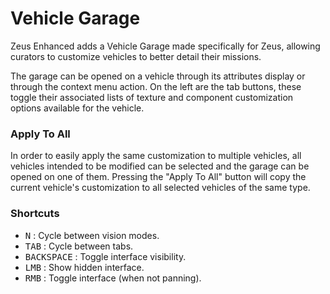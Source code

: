# Vehicle Garage

Zeus Enhanced adds a Vehicle Garage made specifically for Zeus, allowing curators to customize vehicles to better detail their missions.

The garage can be opened on a vehicle through its attributes display or through the context menu action. On the left are the tab buttons, these toggle their associated lists of texture and component customization options available for the vehicle.

### Apply To All

In order to easily apply the same customization to multiple vehicles, all vehicles intended to be modified can be selected and the garage can be opened on one of them. Pressing the "Apply To All" button will copy the current vehicle's customization to all selected vehicles of the same type.

### Shortcuts

- <kbd>N</kbd> : Cycle between vision modes.
- <kbd>TAB</kbd> : Cycle between tabs.
- <kbd>BACKSPACE</kbd> : Toggle interface visibility.
- <kbd>LMB</kbd> : Show hidden interface.
- <kbd>RMB</kbd> : Toggle interface (when not panning).
